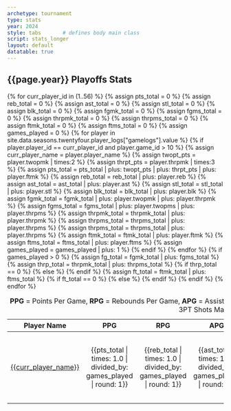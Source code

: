```yaml
---
archetype: tournament
type: stats
year: 2024
style: tabs       # defines body main class
script: stats_longer
layout: default
datatable: true
---
```

<h2> {{page.year}} Playoffs Stats </h2>
<table class="display">
  <caption style="text-align: center;"> <b>PPG</b> = Points Per Game, <b>RPG</b> = Rebounds Per Game, <b>APG</b> = Assists Per Game, <b>SPG</b> = Steals per Game, <b>BPG</b> = Blocks per Game, <b>FG%</b> = Total % Of Shots Made, <b>3PT%</b> = Total % Of 3PT Shots Made, <b>FT%</b> = Total % Of Free Throws Made <b>GP</b> = Games Played</caption>
  <colgroup>
      <col class="fifteen"/>
      <col class="nine"/>
      <col class="nine"/>
      <col class="nine"/>
      <col class="nine"/>
      <col class="nine"/>
      <col class="nine"/>
      <col class="nine"/>
      <col class="nine"/>
      <col class="nine"/>
  </colgroup>
  <thead style="text-align: center;">
    <tr>
        <th>Player Name</th>
        <th>PPG</th>
        <th>RPG</th>
        <th>APG</th>
        <th>SPG</th>
        <th>BPG</th>
        <th>FG%</th>
        <th>3PT%</th>
        <th>FT%</th>
        <th>GP</th>
    </tr>
  </thead>
  <tbody style="text-align: center;">
  {% for curr_player_id in (1..56) %}
  {% assign pts_total = 0 %}
  {% assign reb_total = 0 %}
  {% assign ast_total = 0 %}
  {% assign stl_total = 0 %}
  {% assign blk_total = 0 %}
  {% assign fgmk_total = 0 %}
  {% assign fgms_total = 0 %}
  {% assign thrpmk_total = 0 %}
  {% assign thrpms_total = 0 %}
  {% assign ftmk_total = 0 %}
  {% assign ftms_total = 0 %}
  {% assign games_played = 0 %}
    {% for player in site.data.seasons.twentyfour.player_logs["gamelogs"].value %}
      {% if player.player_id == curr_player_id and player.game_id > 10 %}
    {% assign curr_player_name = player.player_name %}
        {% assign twopt_pts = player.twopmk | times:2 %}
        {% assign thrpt_pts = player.thrpmk | times:3 %}
        {% assign pts_total = pts_total | plus: twopt_pts | plus: thrpt_pts | plus: player.ftmk %}
        {% assign reb_total = reb_total | plus: player.reb %}
        {% assign ast_total = ast_total | plus: player.ast %}
        {% assign stl_total = stl_total | plus: player.stl %}
        {% assign blk_total = blk_total | plus: player.blk %}
        {% assign fgmk_total = fgmk_total | plus: player.twopmk | plus: player.thrpmk %}
        {% assign fgms_total = fgms_total | plus: player.twopms | plus: player.thrpms %}
        {% assign thrpmk_total = thrpmk_total | plus: player.thrpmk %}
        {% assign thrpms_total = thrpms_total | plus: player.thrpms %}
        {% assign thrpms_total = thrpms_total | plus: player.thrpms %}
        {% assign ftmk_total = ftmk_total | plus: player.ftmk %}
        {% assign ftms_total = ftms_total | plus: player.ftms %}
        {% assign games_played = games_played | plus: 1 %}
      {% endif %}
    {% endfor %}
    {% if games_played > 0 %}
  <tr>
      <td><a href="/players/{{curr_player_id}}">{{curr_player_name}}</a></td>
      <td>{{pts_total | times: 1.0 | divided_by: games_played | round: 1}}</td>
      <td>{{reb_total | times: 1.0 | divided_by: games_played | round: 1}}</td>
      <td>{{ast_total | times: 1.0 | divided_by: games_played | round: 1}}</td>
      <td>{{stl_total | times: 1.0 | divided_by: games_played | round: 1}}</td>
      <td>{{blk_total | times: 1.0 | divided_by: games_played | round: 1}}</td>
      {% assign fg_total = fgmk_total | plus: fgms_total %}
      <td data-order="{{100.0 | times: fgmk_total | divided_by: fg_total | round: 1 }}">{{100.0 | times: fgmk_total | divided_by: fg_total | round: 1 }}%</td>
      {% assign thrp_total = thrpmk_total | plus: thrpms_total %}
      {% if thrp_total == 0 %}
      <th>--%</th>
      {% else %}
      <td data-order="{{100.0 | times: thrpmk_total | divided_by: thrp_total | round: 1 }}">{{100.0 | times: thrpmk_total | divided_by: thrp_total | round: 1 }}%</td>
      {% endif %}
      {% assign ft_total = ftmk_total | plus: ftms_total %}
      {% if ft_total == 0 %}
      <th>--%</th>
      {% else %}
      <td data-order="{{100.0 | times: ftmk_total | divided_by: ft_total | round: 1 }}">{{100.0 | times: ftmk_total | divided_by: ft_total | round: 1 }}%</td>
      {% endif %}
      <td>{{games_played}}</td>
   </tr>
    {% endif %}
   {% endfor %}
  </tbody>
</table>
<br>


